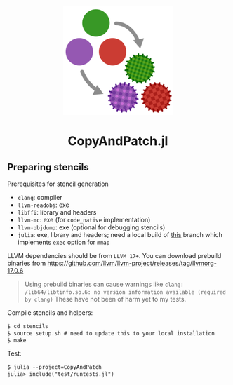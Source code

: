 <p align="center">
<img width="250px" src="./logo/logo.png" alt="CopyAndPatch.jl" />
</p>
<h1 align="center">
CopyAndPatch.jl
</h1>


## Preparing stencils

Prerequisites for stencil generation
- `clang`: compiler
- `llvm-readobj`: exe
- `libffi`: library and headers
- `llvm-mc`: exe (for `code_native` implementation)
- `llvm-objdump`: exe (optional for debugging stencils)
- `julia`: exe, library and headers; need a local build of [this](https://github.com/fatteneder/julia/tree/fa/prot_exec_rebase) branch which implements `exec` option for `mmap`

LLVM dependencies should be from `LLVM 17+`.
You can download prebuild binaries from https://github.com/llvm/llvm-project/releases/tag/llvmorg-17.0.6

> Using prebuild binaries can cause warnings like `clang: /lib64/libtinfo.so.6: no version information available (required by clang)`
> These have not been of harm yet to my tests.

Compile stencils and helpers:
```
$ cd stencils
$ source setup.sh # need to update this to your local installation
$ make
```

Test:
```
$ julia --project=CopyAndPatch
julia> include("test/runtests.jl")
```
